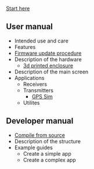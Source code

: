 [Start here](Home)
## User manual
* Intended use and care
* Features
* [Firmware update procedure](Update-firmware)
* Description of the hardware
   * [3d printed enclosure](H2-Enclosure)
* Description of the main screen
* Applications
   * Receivers
   * Transmitters
      * [GPS Sim](GPS-Sim)
   * Utilites
## Developer manual
* [Compile from source](Compile-firmware)
* Description of the structure
* Example guides
   * Create a simple app
   * Create a complex app